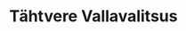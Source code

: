 ---
title: Tähtvere Vallavalitsus
maintainer_name: Inga Tartes
maintainer_email: inga@ilmatsalu.ee
description: '' 
twitter: ''
---